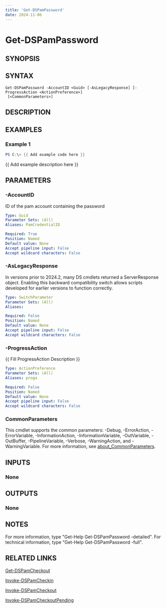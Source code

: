 ```yaml
---
title: 'Get-DSPamPassword'
date: 2024-11-06
---
```



# Get-DSPamPassword

## SYNOPSIS

## SYNTAX

```
Get-DSPamPassword -AccountID <Guid> [-AsLegacyResponse] [-ProgressAction <ActionPreference>]
 [<CommonParameters>]
```

## DESCRIPTION
## EXAMPLES

### Example 1
```powershell
PS C:\> {{ Add example code here }}
```

{{ Add example description here }}

## PARAMETERS

### -AccountID
ID of the pam account containing the password

```yaml
Type: Guid
Parameter Sets: (All)
Aliases: PamCredentialID

Required: True
Position: Named
Default value: None
Accept pipeline input: False
Accept wildcard characters: False
```

### -AsLegacyResponse
In versions prior to 2024.2, many DS cmdlets returned a ServerResponse object.
Enabling this backward compatibility switch allows scripts developed for earlier versions to function correctly.

```yaml
Type: SwitchParameter
Parameter Sets: (All)
Aliases:

Required: False
Position: Named
Default value: None
Accept pipeline input: False
Accept wildcard characters: False
```

### -ProgressAction
{{ Fill ProgressAction Description }}

```yaml
Type: ActionPreference
Parameter Sets: (All)
Aliases: proga

Required: False
Position: Named
Default value: None
Accept pipeline input: False
Accept wildcard characters: False
```

### CommonParameters
This cmdlet supports the common parameters: -Debug, -ErrorAction, -ErrorVariable, -InformationAction, -InformationVariable, -OutVariable, -OutBuffer, -PipelineVariable, -Verbose, -WarningAction, and -WarningVariable. For more information, see [about_CommonParameters](http://go.microsoft.com/fwlink/?LinkID=113216).

## INPUTS

### None
## OUTPUTS

### None
## NOTES
For more information, type "Get-Help Get-DSPamPassword -detailed".
For technical information, type "Get-Help Get-DSPamPassword -full".

## RELATED LINKS

[Get-DSPamCheckout](http://127.0.0.1:1111/docs/Get-DSPamCheckout/)

[Invoke-DSPamCheckin](http://127.0.0.1:1111/docs/Invoke-DSPamCheckin/)

[Invoke-DSPamCheckout](http://127.0.0.1:1111/docs/Invoke-DSPamCheckout/)

[Invoke-DSPamCheckoutPending](http://127.0.0.1:1111/docs/Invoke-DSPamCheckoutPending/)

